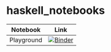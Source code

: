 # haskell_notebooks

Notebook | Link
--- | ---
Playground | [![Binder](https://mybinder.org/badge.svg)](https://mybinder.org/v2/gh/ainuyew/math/master?filepath=Playground.ipynb)
